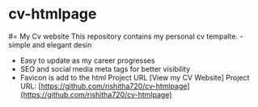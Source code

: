 # cv-htmlpage
#= My Cv website This repository contains my personal cv tempalte. 
-simple and elegant desin
- Easy to update as my career progresses
- SEO and social media meta tags for better visibility
-  Favicon is add to the html
  Project URL
[View my CV Website]
  Project URL: [https://github.com/rishitha720/cv-htmlpage](https://github.com/rishitha720/cv-htmlpage)
